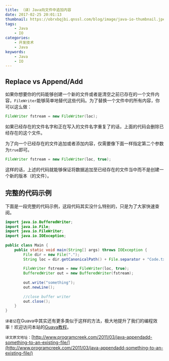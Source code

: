 ```yaml
---
title: （译）Java向文件中追加内容
date: 2017-02-25 20:01:13
thumbnail: https://obrxbqjbi.qnssl.com/blog/image/java-io-thumbnail.jpeg
tags:
	- Java
	- IO
categories:
	- 开发技术
	- Java
keywords:
	- Java
	- IO
---
```

## Replace vs Append/Add
如果你想要你的代码能够创建一个新的文件或者是清空之前已存在的一个文件内容，`FileWriter`能够简单地替代这些代码。为了替换一个文件中的所有内容，你可以这么做：

``` java
FileWriter fstream = new FileWriter(loc);
```
如果已经存在的文件名字和正在写入的文件名字重复了的话，上面的代码会删除已经存在的这个文件。

为了向一个已经存在的文件追加或者添加内容，仅需要像下面一样指定第二个参数为`true`即可。

``` java
FileWriter fstream = new FileWriter(loc, true);
```
这样的话，上述的代码就能够保证将数据追加至已经存在的文件当中而不是创建一个新的版本（的文件）。

## 完整的代码示例
下面是一段完整的代码示例，这段代码其实没什么特别的，只是为了大家快速查阅。

``` java
import java.io.BufferedWriter;
import java.io.File;
import java.io.FileWriter;
import java.io.IOException;
 
public class Main {
	public static void main(String[] args) throws IOException {
		File dir = new File(".");
		String loc = dir.getCanonicalPath() + File.separator + "Code.txt";
 
		FileWriter fstream = new FileWriter(loc, true);
		BufferedWriter out = new BufferedWriter(fstream);
 
		out.write("something");
		out.newLine();
 
		//close buffer writer
		out.close();
	}
}
```

`译者记`在Guava中其实还有更多类似于这样的方法，极大地提升了我们的编程效率！欢迎访问本站的[Guava教程](http://qinjiangbo.com/categories/%E5%BC%80%E5%8F%91%E6%8A%80%E6%9C%AF/Guava/)。

`译文原文地址：`[http://www.programcreek.com/2011/03/java-appendadd-something-to-an-existing-file/](http://www.programcreek.com/2011/03/java-appendadd-something-to-an-existing-file/)